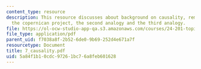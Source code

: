 ```yaml
---
content_type: resource
description: This resource discusses about background on causality, reminder about
  the copernican project, the second analogy and the third analogy.
file: https://ol-ocw-studio-app-qa.s3.amazonaws.com/courses/24-201-topics-in-the-history-of-philosophy-kant-fall-2005/5a84f1b10cdc97261bc76a8feb601628_7_causality.pdf
file_type: application/pdf
parent_uid: f7038a8f-2b52-6de0-9b69-252d4e671a7f
resourcetype: Document
title: 7_causality.pdf
uid: 5a84f1b1-0cdc-9726-1bc7-6a8feb601628
---
```


